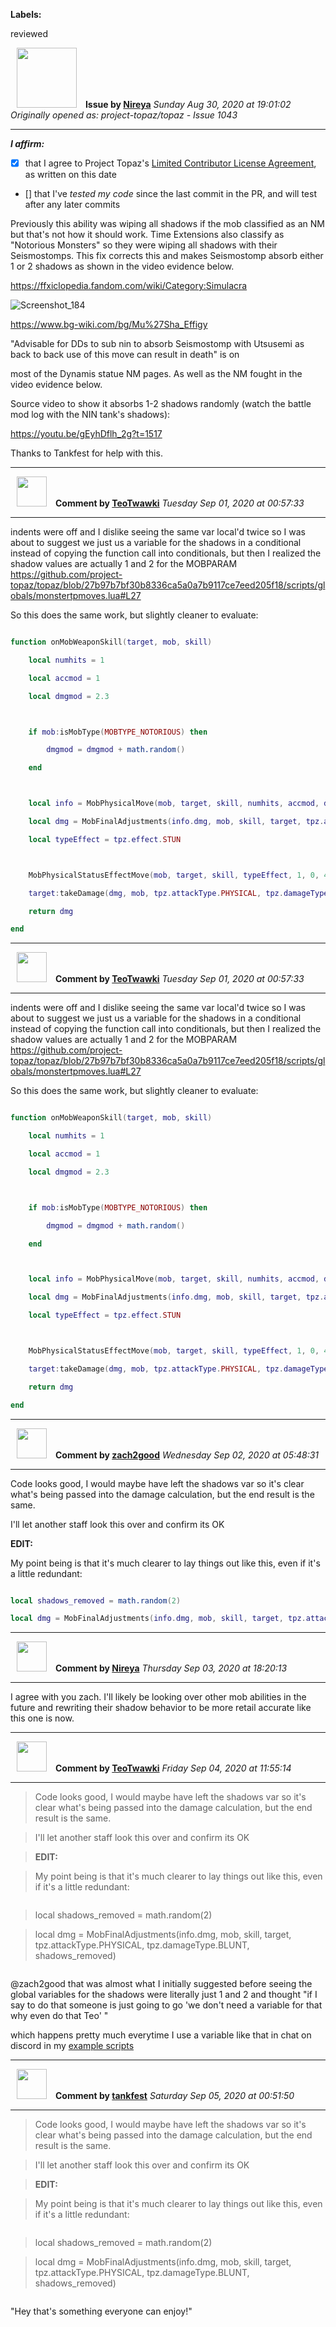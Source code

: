 **Labels:**

reviewed



<a href="https://github.com/Nireya"><img src="https://avatars2.githubusercontent.com/u/17558211?v=4" width="96" height="96" hspace="10"></img></a> **Issue by [Nireya](https://github.com/Nireya)**
_Sunday Aug 30, 2020 at 19:01:02_
_Originally opened as: project-topaz/topaz - Issue 1043_

----

<!-- place 'x' mark between square [] brackets to affirm: -->
**_I affirm:_**
- [x] that I agree to Project Topaz's [Limited Contributor License Agreement](http://project-topaz.com/blob/release/CONTRIBUTOR_AGREEMENT.md), as written on this date
- [] that I've _tested my code_ since the last commit in the PR, and will test after any later commits

Previously this ability was wiping all shadows if the mob classified as an NM but that's not how it should work. Time Extensions also classify as "Notorious Monsters" so they were wiping all shadows with their Seismostomps. This fix corrects this and makes Seismostomp absorb either 1 or 2 shadows as shown in the video evidence below.

https://ffxiclopedia.fandom.com/wiki/Category:Simulacra
![Screenshot_184](https://user-images.githubusercontent.com/17558211/91667269-4d0d4080-ead1-11ea-84bb-00becb5b7239.png)

https://www.bg-wiki.com/bg/Mu%27Sha_Effigy
"Advisable for DDs to sub nin to absorb Seismostomp with Utsusemi as back to back use of this move can result in death" is on
most of the Dynamis statue NM pages. As well as the NM fought in the video evidence below.

Source video to show it absorbs 1-2 shadows randomly (watch the battle mod log with the NIN tank's shadows):
https://youtu.be/gEyhDflh_2g?t=1517

Thanks to Tankfest for help with this.







----
<a href="https://github.com/TeoTwawki"><img src="https://avatars0.githubusercontent.com/u/6871475?v=4" width="48" height="48" hspace="10"></img></a> **Comment by [TeoTwawki](https://github.com/TeoTwawki)**
_Tuesday Sep 01, 2020 at 00:57:33_

----

indents were off and I dislike seeing the same var local'd twice so I was about to suggest we just us a variable for the shadows in a conditional instead of copying the function call into conditionals, but then I realized the shadow values are actually 1 and 2 for the MOBPARAM https://github.com/project-topaz/topaz/blob/27b97b7bf30b8336ca5a0a7b9117ce7eed205f18/scripts/globals/monstertpmoves.lua#L27

So this does the same work, but slightly cleaner to evaluate:
```lua
function onMobWeaponSkill(target, mob, skill)
    local numhits = 1
    local accmod = 1
    local dmgmod = 2.3

    if mob:isMobType(MOBTYPE_NOTORIOUS) then
        dmgmod = dmgmod + math.random()
    end

    local info = MobPhysicalMove(mob, target, skill, numhits, accmod, dmgmod, TP_NO_EFFECT)
    local dmg = MobFinalAdjustments(info.dmg, mob, skill, target, tpz.attackType.PHYSICAL, tpz.damageType.BLUNT, math.random(2))
    local typeEffect = tpz.effect.STUN

    MobPhysicalStatusEffectMove(mob, target, skill, typeEffect, 1, 0, 4)
    target:takeDamage(dmg, mob, tpz.attackType.PHYSICAL, tpz.damageType.BLUNT)
    return dmg
end
```


----
<a href="https://github.com/TeoTwawki"><img src="https://avatars0.githubusercontent.com/u/6871475?v=4" width="48" height="48" hspace="10"></img></a> **Comment by [TeoTwawki](https://github.com/TeoTwawki)**
_Tuesday Sep 01, 2020 at 00:57:33_

----

indents were off and I dislike seeing the same var local'd twice so I was about to suggest we just us a variable for the shadows in a conditional instead of copying the function call into conditionals, but then I realized the shadow values are actually 1 and 2 for the MOBPARAM https://github.com/project-topaz/topaz/blob/27b97b7bf30b8336ca5a0a7b9117ce7eed205f18/scripts/globals/monstertpmoves.lua#L27

So this does the same work, but slightly cleaner to evaluate:
```lua
function onMobWeaponSkill(target, mob, skill)
    local numhits = 1
    local accmod = 1
    local dmgmod = 2.3

    if mob:isMobType(MOBTYPE_NOTORIOUS) then
        dmgmod = dmgmod + math.random()
    end

    local info = MobPhysicalMove(mob, target, skill, numhits, accmod, dmgmod, TP_NO_EFFECT)
    local dmg = MobFinalAdjustments(info.dmg, mob, skill, target, tpz.attackType.PHYSICAL, tpz.damageType.BLUNT, math.random(2))
    local typeEffect = tpz.effect.STUN

    MobPhysicalStatusEffectMove(mob, target, skill, typeEffect, 1, 0, 4)
    target:takeDamage(dmg, mob, tpz.attackType.PHYSICAL, tpz.damageType.BLUNT)
    return dmg
end
```


----
<a href="https://github.com/zach2good"><img src="https://avatars3.githubusercontent.com/u/1389729?v=4" width="48" height="48" hspace="10"></img></a> **Comment by [zach2good](https://github.com/zach2good)**
_Wednesday Sep 02, 2020 at 05:48:31_

----

Code looks good, I would maybe have left the shadows var so it's clear what's being passed into the damage calculation, but the end result is the same.

I'll let another staff look this over and confirm its OK

**EDIT:**

My point being is that it's much clearer to lay things out like this, even if it's a little redundant:
```lua
local shadows_removed = math.random(2)
local dmg = MobFinalAdjustments(info.dmg, mob, skill, target, tpz.attackType.PHYSICAL, tpz.damageType.BLUNT, shadows_removed)
```


----
<a href="https://github.com/Nireya"><img src="https://avatars2.githubusercontent.com/u/17558211?v=4" width="48" height="48" hspace="10"></img></a> **Comment by [Nireya](https://github.com/Nireya)**
_Thursday Sep 03, 2020 at 18:20:13_

----

I agree with you zach. I'll likely be looking over other mob abilities in the future and rewriting their shadow behavior to be more retail accurate like this one is now.


----
<a href="https://github.com/TeoTwawki"><img src="https://avatars0.githubusercontent.com/u/6871475?v=4" width="48" height="48" hspace="10"></img></a> **Comment by [TeoTwawki](https://github.com/TeoTwawki)**
_Friday Sep 04, 2020 at 11:55:14_

----

> 
> 
> Code looks good, I would maybe have left the shadows var so it's clear what's being passed into the damage calculation, but the end result is the same.
> 
> I'll let another staff look this over and confirm its OK
> 
> **EDIT:**
> 
> My point being is that it's much clearer to lay things out like this, even if it's a little redundant:
> 
> ```lua
> local shadows_removed = math.random(2)
> local dmg = MobFinalAdjustments(info.dmg, mob, skill, target, tpz.attackType.PHYSICAL, tpz.damageType.BLUNT, shadows_removed)
> ```

@zach2good that was almost what I initially suggested before seeing the global variables for the shadows were literally just 1 and 2 and thought "if I say to do that someone is just going to go 'we don't need a variable for that why even do that Teo' "
which happens pretty much everytime I use a variable like that in chat on discord in my [example scripts](https://discordapp.com/channels/639659267003252746/639670779386134548/745785506633220216)




----
<a href="https://github.com/tankfest"><img src="https://avatars1.githubusercontent.com/u/37684138?v=4" width="48" height="48" hspace="10"></img></a> **Comment by [tankfest](https://github.com/tankfest)**
_Saturday Sep 05, 2020 at 00:51:50_

----

> 
> 
> Code looks good, I would maybe have left the shadows var so it's clear what's being passed into the damage calculation, but the end result is the same.
> 
> I'll let another staff look this over and confirm its OK
> 
> **EDIT:**
> 
> My point being is that it's much clearer to lay things out like this, even if it's a little redundant:
> 
> ```lua
> local shadows_removed = math.random(2)
> local dmg = MobFinalAdjustments(info.dmg, mob, skill, target, tpz.attackType.PHYSICAL, tpz.damageType.BLUNT, shadows_removed)
> ```

"Hey that's something everyone can enjoy!"
